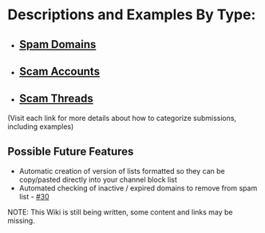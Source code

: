 # Descriptions and Examples By Type:
* ## [Spam Domains](https://github.com/ThioJoe/YT-Spam-Domains-List/wiki/Spam-Domains)
* ## [Scam Accounts](https://github.com/ThioJoe/YT-Spam-Domains-List/wiki/Scam-Accounts)
* ## [Scam Threads](https://github.com/ThioJoe/YT-Spam-Domains-List/wiki/Scam-Threads)

(Visit each link for more details about how to categorize submissions, including examples)

## Possible Future Features
* Automatic creation of version of lists formatted so they can be copy/pasted directly into your channel block list
* Automated checking of inactive / expired domains to remove from spam list - [#30](https://github.com/ThioJoe/YT-Spam-Domains-List/issues/30)


NOTE: This Wiki is still being written, some content and links may be missing.